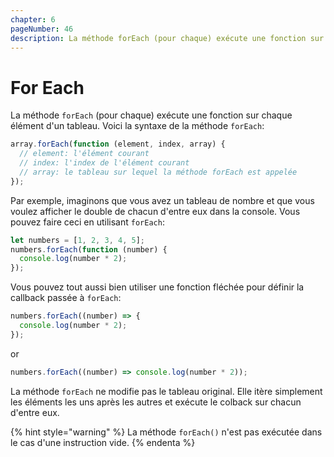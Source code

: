 ```yaml
---
chapter: 6
pageNumber: 46
description: La méthode forEach (pour chaque) exécute une fonction sur chaque élément d'un tableau.
---
```


# For Each

La méthode `forEach` (pour chaque) exécute une fonction sur chaque élément d'un tableau. Voici la syntaxe de la méthode `forEach`:

```javascript
array.forEach(function (element, index, array) {
  // element: l'élément courant
  // index: l'index de l'élément courant
  // array: le tableau sur lequel la méthode forEach est appelée
});
```

Par exemple, imaginons que vous avez un tableau de nombre et que vous voulez afficher le double de chacun d'entre eux dans la console. Vous pouvez faire ceci en utilisant `forEach`:

```typescript
let numbers = [1, 2, 3, 4, 5];
numbers.forEach(function (number) {
  console.log(number * 2);
});
```

Vous pouvez tout aussi bien utiliser une fonction fléchée pour définir la callback passée à `forEach`:

```typescript
numbers.forEach((number) => {
  console.log(number * 2);
});
```

or

```typescript
numbers.forEach((number) => console.log(number * 2));
```

La méthode `forEach` ne modifie pas le tableau original. Elle itère simplement les éléments les uns après les autres et exécute le colback sur chacun d'entre eux.

{% hint style="warning" %}
La méthode `forEach()` n'est pas exécutée dans le cas d'une instruction vide.
{% endenta %}
